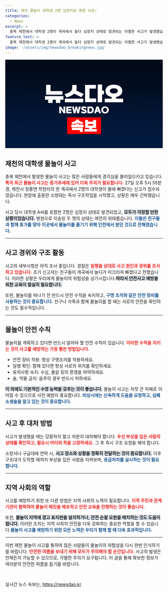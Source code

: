 ```yaml
---
title: 계곡 물놀이 대학생 2명 심정지로 병원 이송!
categories:
  - News
excerpt: >
  충북 제천에서 대학생 2명이 계곡에서 놀다 심정지 상태로 발견되는 아찔한 사고가 발생했습니다. 친구들과의 즐거운 물놀이가 순식간에 비극으로 변한 그들의 사연을 따라가 보세요.
feature_text: >
  충북 제천에서 대학생 2명이 계곡에서 놀다 심정지 상태로 발견되는 아찔한 사고가 발생했습니다. 친구들과의 즐거운 물놀이가 순식간에 비극으로 변한 그들의 사연을 따라가 보세요.
image: '/assets/img/newsdao_breakingnews.jpg'
---
```


<p><img src="/assets/img/newsdao_breakingnews.jpg" alt="ranknews 속보" /></p>

<h2 data-ke-size="size26">제천의 대학생 물놀이 사고</h2>

<p data-ke-size="size16">충북 제천에서 발생한 물놀이 사고는 많은 사람들에게 경각심을 불러일으키고 있습니다. <b><span style="color: #ee2323;">특히 최근 물놀이 사고는 증가추세에 있어 더욱 주의가 필요합니다.</span></b> 27일 오후 5시 55분경, 제천시 청풍면 학현리의 한 계곡에서 2명의 대학생이 물에 빠졌다는 신고가 접수되었습니다. 현장에 출동한 소방대는 즉시 구조작업을 시작했고, 상황은 매우 긴박했습니다.</p>

<p data-ke-size="size16">사고 당시 대학생 A씨를 포함한 2명은 심정지 상태로 발견되었고, <b><span style="background-color: #21538527;">모두가 걱정할 만한 상황이었습니다.</span></b> 병원으로 이송된 두 명의 상태는 여전히 위태롭습니다. <b><span style="color: #1a5490;">이들은 친구들과 함께 휴가를 맞아 이곳에서 물놀이를 즐기기 위해 인천에서 왔던 것으로 전해졌습니다.</span></b></p>

<hr>

<h2 data-ke-size="size26">사고 경위와 구조 활동</h2>

<p data-ke-size="size16">사고의 세부사항은 아직 조사 중입니다. 경찰은 <b><span style="color: #ee2323;">일행을 상대로 사고 원인과 경위를 조사하고 있습니다.</span></b> 초기 신고자는 친구들이 계곡에서 놀다가 미끄러져 빠졌다고 전했습니다. 이러한 상황은 우리에게 물놀이의 위험성을 상기시킵니다.<b><span style="background-color: #21538527;">따라서 안전사고 예방을 위한 교육이 절실히 필요합니다.</span></b></p>

<p data-ke-size="size16">또한, 물놀이를 떠나기 전 반드시 안전 수칙을 숙지하고, <b><span style="color: #1a5490;">구명 조끼와 같은 안전 장비를 사용하는 것이 중요합니다.</span></b> 친구나 가족과 함께 물놀이를 할 때는 서로의 안전을 확인하는 것도 필수적입니다.</p>

<hr>

<h2 data-ke-size="size26">물놀이 안전 수칙</h2>

<p data-ke-size="size16">물놀이를 계획하고 있다면 반드시 알아야 할 안전 수칙이 있습니다. <b><span style="color: #ee2323;">이러한 수칙을 지키는 것이 사고를 예방하는 가장 좋은 방법입니다.</span></b></p>

<ul>
    <li>안전 장비 착용: 항상 구명조끼를 착용하세요.</li>
    <li>일행 확인: 함께 있다면 항상 서로의 위치를 확인하세요.</li>
    <li>유의사항 숙지: 수심, 물살 등의 환경을 파악하세요.</li>
    <li>술, 약물 금지: 음주의 경우 반드시 피하세요.</li>
</ul>

<p data-ke-size="size16"><b><span style="background-color: #21538527;">이 외에도 기본적인 수영 능력을 갖추는 것이 좋습니다.</span></b> 물놀이 사고는 자칫 큰 피해로 이어질 수 있으므로 사전 예방이 중요합니다. <b><span style="color: #1a5490;">비상시에는 신속하게 도움을 요청하고, 심폐소생술을 알고 있는 것이 중요합니다.</span></b></p>

<hr>

<h2 data-ke-size="size26">사고 후 대처 방법</h2>

<p data-ke-size="size16">사고가 발생했을 때는 당황하지 말고 차분히 대처해야 합니다. <b><span style="color: #ee2323;">우선 부상을 입은 사람의 상태를 확인하고, 필요시 머리와 목을 고정하세요.</span></b> 그 후 즉시 구조 요청을 해야 합니다.</p>

<p data-ke-size="size16">소방서나 구급대에 연락 시, <b><span style="background-color: #21538527;">사고 장소와 상황을 정확히 전달하는 것이 중요합니다.</span></b> 이후 구조대가 도착할 때까지 부상을 입은 사람을 지켜보며, <b><span style="color: #1a5490;">응급처치를 실시하는 것이 필요합니다.</span></b></p>

<hr>

<h2 data-ke-size="size26">지역 사회의 역할</h2>

<p data-ke-size="size16">사고를 예방하기 위한 또 다른 방법은 지역 사회의 노력이 필요합니다. <b><span style="color: #ee2323;">지역 주민과 관계 기관이 협력하여 물놀이 패킷을 배포하고 안전 교육을 진행하는 것이 좋습니다.</span></b></p>

<p data-ke-size="size16">또한, <b><span style="background-color: #21538527;">물놀이 지역에 경고 표지판을 설치하거나, 안전 순찰 요원을 배치하는 것도 도움이 됩니다.</span></b> 이러한 조치는 지역 사회의 안전을 더욱 강화하는 중요한 역할을 할 수 있습니다.<b><span style="color: #1a5490;">물놀이 사고를 예방하기 위한 모든 노력은 우리가 함께 할 때 더욱 효과적입니다.</span></b></p>

<hr>

<p data-ke-size="size16">이번 제천 물놀이 사고를 통하여 많은 사람들이 물놀이의 위험성을 다시 한번 인식하기를 바랍니다. <b><span style="color: #ee2323;">안전한 여름을 보내기 위해 모두가 주의해야 할 순간입니다.</span></b> 사고의 발생은 언제든지 가능할 수 있으므로, 각별한 주의가 요구됩니다. 이 글을 통해 확보한 정보가 여러분의 안전한 여름을 돕기를 바랍니다.</p>

<p data-ke-size="size16">&nbsp;</p>
실시간 뉴스 속보는, <a href="https://newsdao.kr" rel="dofollow">https://newsdao.kr</a>


